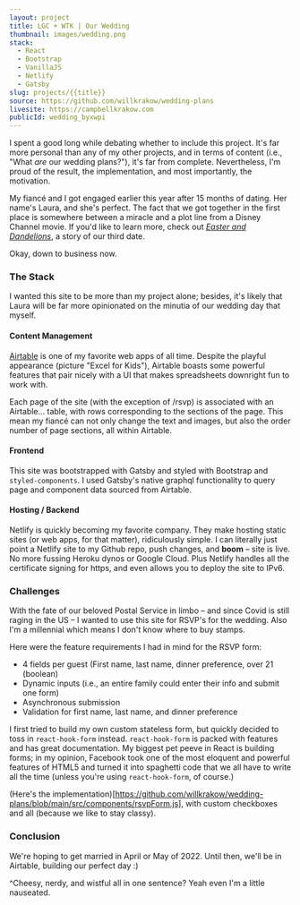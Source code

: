 ```yaml
---
layout: project
title: LGC + WTK | Our Wedding
thumbnail: images/wedding.png
stack:
  - React
  - Bootstrap
  - VanillaJS
  - Netlify
  - Gatsby
slug: projects/{{title}}
source: https://github.com/willkrakow/wedding-plans
livesite: https://campbellkrakow.com
publicId: wedding_byxwpi
---
```

I spent a good long while debating whether to include this project. It's far more personal than any of my other projects, and in terms of content (i.e., "What *are* our wedding plans?"), it's far from complete. Nevertheless, I'm proud of the result, the implementation, and most importantly, the motivation.

My fiancé and I got engaged earlier this year after 15 months of dating. Her name's Laura, and she's perfect. The fact that we got together in the first place is somewhere between a miracle and a plot line from a Disney Channel movie. If you'd like to learn more, check out *[Easter and Dandelions](/writing/easter-and-dandelions)*, a story of our third date.

Okay, down to business now.

### The Stack
I wanted this site to be more than my project alone; besides, it's likely that Laura will be far more opinionated on the minutia of our wedding day that myself.

#### Content Management
[Airtable](https://airtable.com/) is one of my favorite web apps of all time. Despite the playful appearance (picture "Excel for Kids"), Airtable boasts some powerful features that pair nicely with a UI that makes spreadsheets downright fun to work with.

Each page of the site (with the exception of /rsvp) is associated with an Airtable... table, with rows corresponding to the sections of the page. This mean my fiancé can not only change the text and images, but also the order number of page sections, all within Airtable.

#### Frontend
This site was bootstrapped with Gatsby and styled with Bootstrap and `styled-components`. I used Gatsby's native graphql functionality to query page and component data sourced from Airtable.

#### Hosting / Backend
Netlify is quickly becoming my favorite company. They make hosting static sites (or web apps, for that matter), ridiculously simple. I can literally just point a Netlify site to my Github repo, push changes, and **boom** – site is live. No more fussing Heroku dynos or Google Cloud. Plus Netlify handles all the certificate signing for https, and even allows you to deploy the site to IPv6.

### Challenges
With the fate of our beloved Postal Service in limbo – and since Covid is still raging in the US – I wanted to use this site for RSVP's for the wedding. Also I'm a millennial which means I don't know where to buy stamps.

Here were the feature requirements I had in mind for the RSVP form:
- 4 fields per guest (First name, last name, dinner preference, over 21 (boolean)
- Dynamic inputs (i.e., an entire family could enter their info and submit one form)
- Asynchronous submission
- Validation for first name, last name, and dinner preference

I first tried to build my own custom stateless form, but quickly decided to toss in `react-hook-form` instead. `react-hook-form` is packed with features and has great documentation. My biggest pet peeve in React is building forms; in my opinion, Facebook took one of the most eloquent and powerful features of HTML5 and turned it into spaghetti code that we all have to write all the time (unless you're using `react-hook-form`, of course.)

(Here's the implementation)[https://github.com/willkrakow/wedding-plans/blob/main/src/components/rsvpForm.js], with custom checkboxes and all (because we like to stay classy).

### Conclusion
We're hoping to get married in April or May of 2022. Until then, we'll be in Airtable, building our perfect day :)

^Cheesy, nerdy, and wistful all in one sentence? Yeah even I'm a little nauseated.